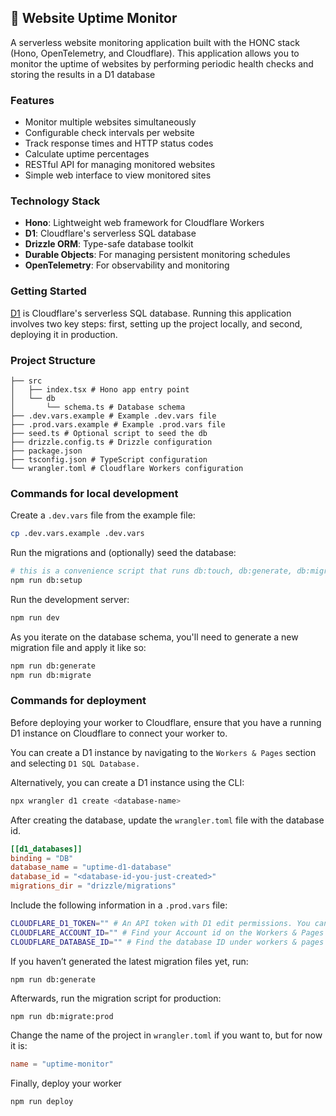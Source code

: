 ## 🪿 Website Uptime Monitor

A serverless website monitoring application built with the HONC stack (Hono, OpenTelemetry, and Cloudflare). This application allows you to monitor the uptime of websites by performing periodic health checks and storing the results in a D1 database

### Features

- Monitor multiple websites simultaneously
- Configurable check intervals per website
- Track response times and HTTP status codes
- Calculate uptime percentages
- RESTful API for managing monitored websites
- Simple web interface to view monitored sites

### Technology Stack

- **Hono**: Lightweight web framework for Cloudflare Workers
- **D1**: Cloudflare's serverless SQL database
- **Drizzle ORM**: Type-safe database toolkit
- **Durable Objects**: For managing persistent monitoring schedules
- **OpenTelemetry**: For observability and monitoring

### Getting Started

[D1](https://developers.cloudflare.com/d1/) is Cloudflare's serverless SQL database. Running this application involves two key steps: first, setting up the project locally, and second, deploying it in production.

### Project Structure

```#
├── src
│   ├── index.tsx # Hono app entry point
│   └── db
│       └── schema.ts # Database schema
├── .dev.vars.example # Example .dev.vars file
├── .prod.vars.example # Example .prod.vars file
├── seed.ts # Optional script to seed the db
├── drizzle.config.ts # Drizzle configuration
├── package.json
├── tsconfig.json # TypeScript configuration
└── wrangler.toml # Cloudflare Workers configuration
```

### Commands for local development

Create a `.dev.vars` file from the example file:

```sh
cp .dev.vars.example .dev.vars
```

Run the migrations and (optionally) seed the database:

```sh
# this is a convenience script that runs db:touch, db:generate, db:migrate, and db:seed
npm run db:setup
```

Run the development server:

```sh
npm run dev
```

As you iterate on the database schema, you'll need to generate a new migration file and apply it like so:

```sh
npm run db:generate
npm run db:migrate
```

### Commands for deployment

Before deploying your worker to Cloudflare, ensure that you have a running D1 instance on Cloudflare to connect your worker to.

You can create a D1 instance by navigating to the `Workers & Pages` section and selecting `D1 SQL Database.`

Alternatively, you can create a D1 instance using the CLI:

```sh
npx wrangler d1 create <database-name>
```

After creating the database, update the `wrangler.toml` file with the database id.

```toml
[[d1_databases]]
binding = "DB"
database_name = "uptime-d1-database"
database_id = "<database-id-you-just-created>"
migrations_dir = "drizzle/migrations"
```

Include the following information in a `.prod.vars` file:

```sh
CLOUDFLARE_D1_TOKEN="" # An API token with D1 edit permissions. You can create API tokens from your Cloudflare profile
CLOUDFLARE_ACCOUNT_ID="" # Find your Account id on the Workers & Pages overview (upper right)
CLOUDFLARE_DATABASE_ID="" # Find the database ID under workers & pages under D1 SQL Database and by selecting the created database
```

If you haven’t generated the latest migration files yet, run:
```shell
npm run db:generate
```

Afterwards, run the migration script for production:
```shell
npm run db:migrate:prod
```

Change the name of the project in `wrangler.toml` if you want to, but for now it is:

```toml
name = "uptime-monitor"
```

Finally, deploy your worker

```shell 
npm run deploy
```



